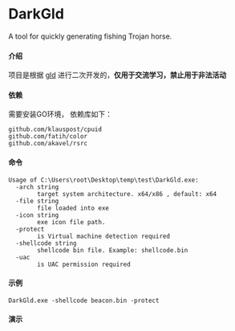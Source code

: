# DarkGld
A tool for quickly generating fishing Trojan horse.

#### 介绍

项目是根据 [gld](https://github.com/darkb1rd/DarkGld.git) 进行二次开发的，**仅用于交流学习，禁止用于非法活动** 

#### 依赖

需要安装GO环境， 依赖库如下：

```
github.com/klauspost/cpuid
github.com/fatih/color
github.com/akavel/rsrc
```

#### 命令

```
Usage of C:\Users\root\Desktop\temp\test\DarkGld.exe:
  -arch string
        target system architecture. x64/x86 , default: x64
  -file string
        file loaded into exe
  -icon string
        exe icon file path.
  -protect
        is Virtual machine detection required
  -shellcode string
        shellcode bin file. Example: shellcode.bin
  -uac
        is UAC permission required
```

#### 示例

`DarkGld.exe -shellcode beacon.bin -protect` 

#### 演示

